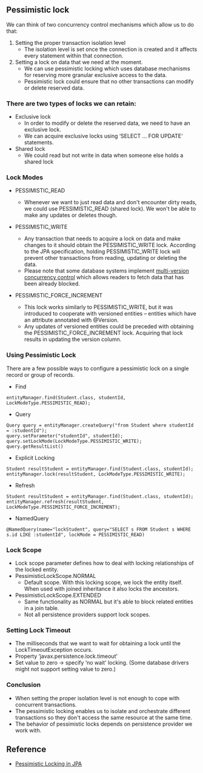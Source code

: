 
## Pessimistic lock
We can think of two concurrency control mechanisms which allow us to do that: 
1. Setting the proper transaction isolation level 
	* The isolation level is set once the connection is created and it affects every statement within that connection.
2. Setting a lock on data that we need at the moment.
	* We can use pessimistic locking which uses database mechanisms for reserving more granular exclusive access to the data.
	* Pessimistic lock could ensure that no other transactions can modify or delete reserved data.

### There are two types of locks we can retain: 
* Exclusive lock 
	* In order to modify or delete the reserved data, we need to have an exclusive lock.
	* We can acquire exclusive locks using ‘SELECT … FOR UPDATE‘ statements.
* Shared lock
	* We could read but not write in data when someone else holds a shared lock

### Lock Modes
* PESSIMISTIC_READ
	* Whenever we want to just read data and don't encounter dirty reads, we could use PESSIMISTIC_READ (shared lock). We won't be able to make any updates or deletes though.
	
* PESSIMISTIC_WRITE
	* Any transaction that needs to acquire a lock on data and make changes to it should obtain the PESSIMISTIC_WRITE lock. According to the JPA specification, holding PESSIMISTIC_WRITE lock will prevent other transactions from reading, updating or deleting the data.
	* Please note that some database systems implement [multi-version concurrency control](https://en.wikipedia.org/wiki/Multiversion_concurrency_control) 
	which allows readers to fetch data that has been already blocked.

* PESSIMISTIC_FORCE_INCREMENT
    * This lock works similarly to PESSIMISTIC_WRITE, but it was introduced to cooperate with versioned entities – entities which have an attribute annotated with @Version.
    * Any updates of versioned entities could be preceded with obtaining the PESSIMISTIC_FORCE_INCREMENT lock. Acquiring that lock results in updating the version column.
    
### Using Pessimistic Lock
There are a few possible ways to configure a pessimistic lock on a single record or group of records.
* Find
```
entityManager.find(Student.class, studentId, LockModeType.PESSIMISTIC_READ);
```
* Query
```
Query query = entityManager.createQuery("from Student where studentId = :studentId");
query.setParameter("studentId", studentId);
query.setLockMode(LockModeType.PESSIMISTIC_WRITE);
query.getResultList()
```
* Explicit Locking
```
Student resultStudent = entityManager.find(Student.class, studentId);
entityManager.lock(resultStudent, LockModeType.PESSIMISTIC_WRITE);
```
* Refresh
```
Student resultStudent = entityManager.find(Student.class, studentId);
entityManager.refresh(resultStudent, LockModeType.PESSIMISTIC_FORCE_INCREMENT);
```
* NamedQuery
```
@NamedQuery(name="lockStudent", query="SELECT s FROM Student s WHERE s.id LIKE :studentId", lockMode = PESSIMISTIC_READ)
```
    
### Lock Scope
* Lock scope parameter defines how to deal with locking relationships of the locked entity.
* PessimisticLockScope.NORMAL
    * Default scope. With this locking scope, we lock the entity itself. When used with joined inheritance it also locks the ancestors.
* PessimisticLockScope.EXTENDED
    * Same functionality as NORMAL but it's able to block related entities in a join table.
    * Not all persistence providers support lock scopes.
    
### Setting Lock Timeout
* The milliseconds that we want to wait for obtaining a lock until the LockTimeoutException occurs.
* Property ‘javax.persistence.lock.timeout'
* Set value to zero ->  specify ‘no wait' locking. (Some database drivers might not support setting value to zero.)

### Conclusion
* When setting the proper isolation level is not enough to cope with concurrent transactions. 
* The pessimistic locking enables us to isolate and orchestrate different transactions so they don't access the same resource at the same time.
* The behavior of pessimistic locks depends on persistence provider we work with. 
    

## Reference
* [Pessimistic Locking in JPA](https://www.baeldung.com/jpa-pessimistic-locking)
